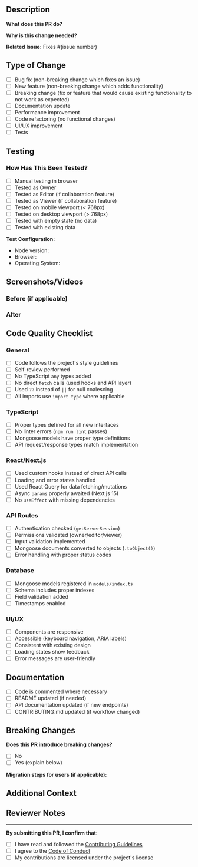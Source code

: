 ## Description

<!-- Provide a clear and concise description of your changes -->

**What does this PR do?**


**Why is this change needed?**


**Related Issue:** Fixes #(issue number)

## Type of Change

<!-- Check all that apply -->

- [ ] Bug fix (non-breaking change which fixes an issue)
- [ ] New feature (non-breaking change which adds functionality)
- [ ] Breaking change (fix or feature that would cause existing functionality to not work as expected)
- [ ] Documentation update
- [ ] Performance improvement
- [ ] Code refactoring (no functional changes)
- [ ] UI/UX improvement
- [ ] Tests

## Testing

### How Has This Been Tested?

<!-- Describe the tests you ran to verify your changes -->

- [ ] Manual testing in browser
- [ ] Tested as Owner
- [ ] Tested as Editor (if collaboration feature)
- [ ] Tested as Viewer (if collaboration feature)
- [ ] Tested on mobile viewport (< 768px)
- [ ] Tested on desktop viewport (> 768px)
- [ ] Tested with empty state (no data)
- [ ] Tested with existing data

**Test Configuration:**
- Node version: 
- Browser: 
- Operating System: 

## Screenshots/Videos

<!-- Add screenshots or screen recordings to demonstrate the changes -->

### Before (if applicable)


### After


## Code Quality Checklist

### General

- [ ] Code follows the project's style guidelines
- [ ] Self-review performed
- [ ] No TypeScript `any` types added
- [ ] No direct `fetch` calls (used hooks and API layer)
- [ ] Used `??` instead of `||` for null coalescing
- [ ] All imports use `import type` where applicable

### TypeScript

- [ ] Proper types defined for all new interfaces
- [ ] No linter errors (`npm run lint` passes)
- [ ] Mongoose models have proper type definitions
- [ ] API request/response types match implementation

### React/Next.js

- [ ] Used custom hooks instead of direct API calls
- [ ] Loading and error states handled
- [ ] Used React Query for data fetching/mutations
- [ ] Async `params` properly awaited (Next.js 15)
- [ ] No `useEffect` with missing dependencies

### API Routes

- [ ] Authentication checked (`getServerSession`)
- [ ] Permissions validated (owner/editor/viewer)
- [ ] Input validation implemented
- [ ] Mongoose documents converted to objects (`.toObject()`)
- [ ] Error handling with proper status codes

### Database

- [ ] Mongoose models registered in `models/index.ts`
- [ ] Schema includes proper indexes
- [ ] Field validation added
- [ ] Timestamps enabled

### UI/UX

- [ ] Components are responsive
- [ ] Accessible (keyboard navigation, ARIA labels)
- [ ] Consistent with existing design
- [ ] Loading states show feedback
- [ ] Error messages are user-friendly

## Documentation

- [ ] Code is commented where necessary
- [ ] README updated (if needed)
- [ ] API documentation updated (if new endpoints)
- [ ] CONTRIBUTING.md updated (if workflow changed)

## Breaking Changes

<!-- If this PR includes breaking changes, describe them here -->

**Does this PR introduce breaking changes?**
- [ ] No
- [ ] Yes (explain below)

**Migration steps for users (if applicable):**


## Additional Context

<!-- Add any other context, concerns, or notes about the PR here -->


## Reviewer Notes

<!-- Any specific areas you'd like reviewers to focus on? -->


---

**By submitting this PR, I confirm that:**
- [ ] I have read and followed the [Contributing Guidelines](CONTRIBUTING.md)
- [ ] I agree to the [Code of Conduct](CODE_OF_CONDUCT.md)
- [ ] My contributions are licensed under the project's license

